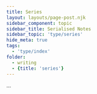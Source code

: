 ```yaml
---
title: Series
layout: layouts/page-post.njk
sidebar_component: topic
sidebar_title: Serialised Notes
sidebar_topic: 'type/series'
hide_meta: true
tags: 
  - 'type/index'
folder: 
  - writing
  - {title: 'series'}
---
```


...
